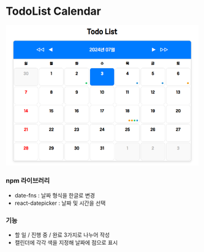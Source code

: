 # TodoList Calendar

![claendar](./src/assets/img/calendar.PNG)

<!-- ![todolist](./src/assets/img/todolist.PNG) -->

<h3>npm 라이브러리</h3>

- date-fns : 날짜 형식을 한글로 변경
- react-datepicker : 날짜 및 시간을 선택

<h3>기능</h3>

- 할 일 / 진행 중 / 완료 3가지로 나누어 작성
- 캘린더에 각각 색을 지정해 날짜에 점으로 표시
